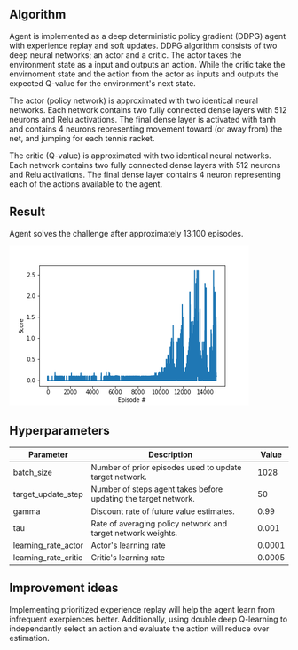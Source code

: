 ## Algorithm

Agent is implemented as a deep deterministic policy gradient (DDPG) agent with experience replay and soft updates. DDPG algorithm consists of two deep neural networks; an actor and a critic. The actor takes the environment state as a input and outputs an action. While the critic take the envirnoment state and the action from the actor as inputs and outputs the expected Q-value for the environment's next state.

The actor (policy network) is approximated with two identical neural networks. Each network contains two fully connected dense layers with 512 neurons and Relu activations\. The final dense layer is activated with tanh and contains 4 neurons representing movement toward (or away from) the net, and jumping for each tennis racket. 

The critic (Q-value) is approximated with two identical neural networks. Each network contains two fully connected dense layers with 512 neurons and Relu activations\. The final dense layer contains 4 neuron representing each of the actions available to the agent. 



## Result

Agent solves the challenge after approximately 13,100 episodes. 

![Agent score](plot.png)



## Hyperparameters

| Parameter            | Description                                                  | Value  |
| -------------------- | ------------------------------------------------------------ | ------ |
| batch_size           | Number of prior episodes used to update target network.      | 1028   |
| target_update_step   | Number of steps agent takes before updating the target network. | 50     |
| gamma                | Discount rate of future value estimates.                     | 0.99   |
| tau                  | Rate of averaging policy network and target network weights. | 0.001  |
| learning_rate_actor  | Actor's learning rate                                        | 0.0001 |
| learning_rate_critic | Critic's learning rate                                       | 0.0005 |



## Improvement ideas

Implementing prioritized experience replay will help the agent learn from infrequent exerpiences better. Additionally, using double deep Q-learning to independantly select an action and evaluate the action will reduce over estimation.